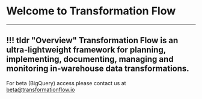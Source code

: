 # Welcome to Transformation Flow
---
!!! tldr "Overview"
    Transformation Flow is an ultra-lightweight framework for planning, implementing, documenting, managing and monitoring in-warehouse data transformations.
---

For beta (BigQuery) access please contact us at [beta@transformationflow.io](mailto:beta@transformationflow.io?subject=Transformation%20Flow%20Beta%20Access%20Request)
